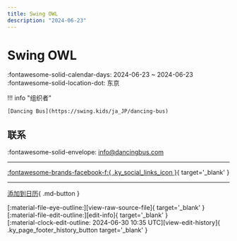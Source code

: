 ```yaml
---
title: Swing OWL
description: "2024-06-23"
---
```


# Swing OWL 

:fontawesome-solid-calendar-days: 2024-06-23 ~ 2024-06-23  
:fontawesome-solid-location-dot: 东京  

!!! info "组织者"

    [Dancing Bus](https://swing.kids/ja_JP/dancing-bus)  

## 联系

:fontawesome-solid-envelope: <info@dancingbus.com>  

---

 [:fontawesome-brands-facebook-f:{ .ky_social_links_icon }](https://www.facebook.com/events/285108360932017){ target='_blank' }

---

[添加到日历](https://swing.news/ics/zh-Hans/2024/ja_JP/swing-owl-06-2024.ics){ .md-button }

<div class="ky_page_footer" markdown>
<div class="ky_page_footer_trailing" markdown="span">
[:material-file-eye-outline:][view-raw-source-file]{ target='_blank' }
[:material-file-edit-outline:][edit-info]{ target='_blank' }
</div>
<div class="ky_page_footer_leading" markdown="span">
[:material-clock-edit-outline: 2024-06-30 10:35 UTC][view-edit-history]{ .ky_page_footer_history_button target='_blank' }
</div>
</div>

[view-raw-source-file]: https://github.com/swingdance/events/blob/main/2024/ja_JP/swing-owl-06-2024.json "查看原始源文件"
[edit-info]: https://github.com/swingdance/events/issues/new?assignees=&labels=update+event&projects=&template=03-update_entity.yml&title=%5B2024%2Fja_JP%5D%20Update%20Event%3A%20Swing%20OWL&region=ja_JP&year=2024&id=swing-owl-06-2024&name=Swing%20OWL&org_id=dancing-bus "编辑信息"

[view-edit-history]: https://github.com/swingdance/events/commits/main/2024/ja_JP/swing-owl-06-2024.json "查看编辑历史"
